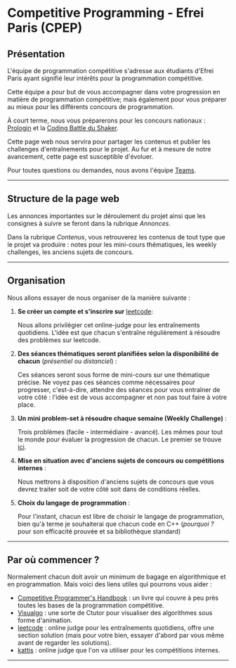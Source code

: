 # Competitive Programming - Efrei Paris (CPEP)

## Présentation

L'équipe de programmation compétitive s'adresse aux étudiants d'Efrei Paris ayant signifié leur intérêts pour la programmation compétitive.

Cette équipe a pour but de vous accompagner dans votre progression en matière de programmation compétitive; mais également pour vous préparer au mieux pour les différents concours de programmation.

À court terme, nous vous préparerons pour les concours nationaux : [Prologin](https://prologin.org/) et la [Coding Battle du Shaker](https://le-shaker.com/).

Cette page web nous servira pour partager les contenus et publier les challenges d'entraînements pour le projet. Au fur et à mesure de notre avancement, cette page est susceptible d'évoluer.


Pour toutes questions ou demandes, nous avons l'équipe [Teams](https://teams.microsoft.com/l/channel/19%3aiqhuxiHzRybvk4ggwZ5DcygdR170pfhXqXJheretwbU1%40thread.tacv2/General?groupId=4a56b809-9e53-40e6-bf51-2cd7c2dee825&tenantId=413600cf-bd4e-4c7c-8a61-69e73cddf731).

---

## Structure de la page web

Les annonces importantes sur le déroulement du projet ainsi que les consignes à suivre se feront dans la rubrique *Annonces*.

Dans la rubrique *Contenus*, vous retrouverez les contenus de tout type que le projet va produire : notes pour les mini-cours thématiques, les weekly challenges, les anciens sujets de concours.

---

## Organisation

Nous allons essayer de nous organiser de la manière suivante :

1. **Se créer un compte et s'inscrire sur** [leetcode](https://leetcode.com/):

    Nous allons privilégier cet online-judge pour les entraînements quotidiens. L'idée est que chacun s'entraîne régulièrement à résoudre des problèmes sur leetcode.

2. **Des séances thématiques seront planifiées selon la disponibilité de chacun** (_présentiel_ ou _distanciel_) :

    Ces séances seront sous forme de mini-cours sur une thématique précise. Ne voyez pas ces séances comme nécessaires pour progresser, c'est-à-dire, attendre des séances pour vous entraîner de votre côté : l'idée est de vous accompagner et non pas tout faire à votre place.

3. **Un mini problem-set à résoudre chaque semaine (Weekly Challenge)** :

    Trois problèmes (facile - intermédiaire - avancé). Les mêmes pour tout le monde pour évaluer la progression de chacun. Le premier se trouve [ici](./contenus/weekly-challenges/11-juillet-2022.md).

4. **Mise en situation avec d'anciens sujets de concours ou compétitions internes** :

    Nous mettrons à disposition d'anciens sujets de concours que vous devrez traiter soit de votre côté soit dans de conditions réelles.

5. **Choix du langage de programmation** :

    Pour l'instant, chacun est libre de choisir le langage de programmation, bien qu'à terme je souhaiterai que chacun code en C++ (_pourquoi ?_ pour son efficacité prouvée et sa bibliothèque standard)


---

## Par où commencer ?

Normalement chacun doit avoir un minimum de bagage en algorithmique et en programmation. Mais voici des liens utiles qui pourrons vous aider :

* [Competitive Programmer's Handbook](https://cses.fi/book/book.pdf) : un livre qui couvre à peu près toutes les bases de la programmation compétitive.
* [Visualgo](https://visualgo.net/en) : une sorte de Ctutor pour visualiser des algorithmes sous forme d'animation.
* [leetcode](https://leetcode.com/) : online judge pour les entraînements quotidiens, offre une section solution (mais pour votre bien, essayer d'abord par vous même avant de regarder les solutions).
* [kattis](https://open.kattis.com/) : online judge que l'on va utiliser pour les compétitions internes.

---
